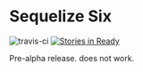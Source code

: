 # Sequelize Six
![travis-ci](https://travis-ci.org/ConciergeAuctions/sequelize-six.svg?branch=master)
[![Stories in Ready](https://badge.waffle.io/ConciergeAuctions/sequelize-six.svg?label=ready&title=Ready)](http://waffle.io/ConciergeAuctions/sequelize-six)

Pre-alpha release. does not work. 